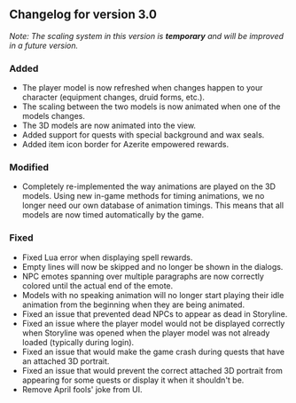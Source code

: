## Changelog for version 3.0

_Note: The scaling system in this version is **temporary** and will be improved in a future version._

### Added

- The player model is now refreshed when changes happen to your character (equipment changes, druid forms, etc.).
- The scaling between the two models is now animated when one of the models changes.
- The 3D models are now animated into the view.
- Added support for quests with special background and wax seals.
- Added item icon border for Azerite empowered rewards.

### Modified

- Completely re-implemented the way animations are played on the 3D models. Using new in-game methods for timing animations, we no longer need our own database of animation timings. This means that all models are now timed automatically by the game.

### Fixed

- Fixed Lua error when displaying spell rewards.
- Empty lines will now be skipped and no longer be shown in the dialogs.
- NPC emotes spanning over multiple paragraphs are now correctly colored until the actual end of the emote.
- Models with no speaking animation will no longer start playing their idle animation from the beginning when they are being animated.
- Fixed an issue that prevented dead NPCs to appear as dead in Storyline.
- Fixed an issue where the player model would not be displayed correctly when Storyline was opened when the player model was not already loaded (typically during login).
- Fixed an issue that would make the game crash during quests that have an attached 3D portrait.
- Fixed an issue that would prevent the correct attached 3D portrait from appearing for some quests or display it when it shouldn't be.
- Remove April fools' joke from UI.
